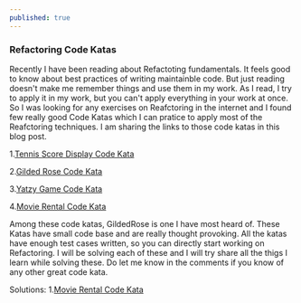 ```yaml
---
published: true
---
```

### Refactoring Code Katas

Recently I have been reading about Refactoting fundamentals. It feels good to know about best practices of writing maintainble code. But just reading doesn't make me remember things and use them in my work. As I read, I try to apply it in my work, but you can't apply everything in your work at once. So I was looking for any exercises on Reafctoring in the internet and I found few really good Code Katas which I can pratice to apply most of the Reafctoring techniques. I am sharing the links to those code katas in this blog post.

1.[Tennis Score Display Code Kata](https://github.com/emilybache/Tennis-Refactoring-Kata)

2.[Gilded Rose Code Kata](https://github.com/emilybache/GildedRose-Refactoring-Kata)

3.[Yatzy Game Code Kata](https://github.com/emilybache/Yatzy-Refactoring-Kata)

4.[Movie Rental Code Kata](https://github.com/toolbear/refactoring-kata-java)

Among these code katas, GildedRose is one I have most heard of. These Katas have small code base and are really thought provoking. All the katas have enough test cases written, so you can directly start working on Refactoring. I will be solving each of these and I will try share all the thigs I learn while solving these. Do let me know in the comments if you know of any other great code kata.

Solutions:
1.[Movie Rental Code Kata](https://github.com/madhu-shankar/RefactoringCodeKataSolutions)
